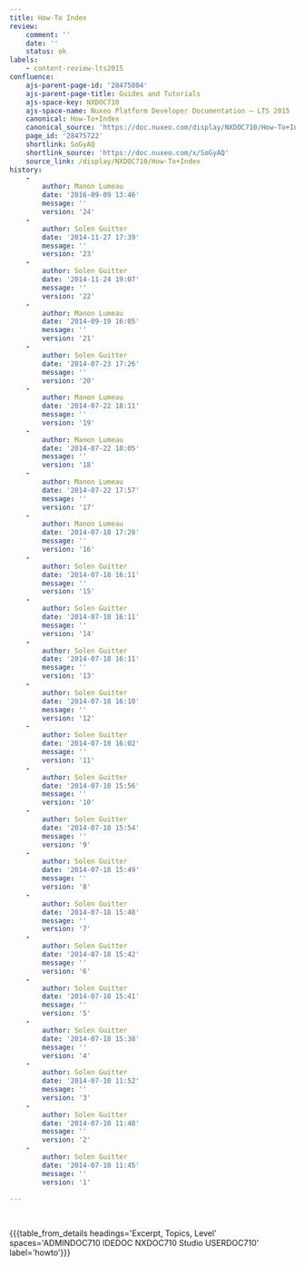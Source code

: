 ```yaml
---
title: How-To Index
review:
    comment: ''
    date: ''
    status: ok
labels:
    - content-review-lts2015
confluence:
    ajs-parent-page-id: '28475804'
    ajs-parent-page-title: Guides and Tutorials
    ajs-space-key: NXDOC710
    ajs-space-name: Nuxeo Platform Developer Documentation — LTS 2015
    canonical: How-To+Index
    canonical_source: 'https://doc.nuxeo.com/display/NXDOC710/How-To+Index'
    page_id: '28475722'
    shortlink: SoGyAQ
    shortlink_source: 'https://doc.nuxeo.com/x/SoGyAQ'
    source_link: /display/NXDOC710/How-To+Index
history:
    - 
        author: Manon Lumeau
        date: '2016-09-09 13:46'
        message: ''
        version: '24'
    - 
        author: Solen Guitter
        date: '2014-11-27 17:39'
        message: ''
        version: '23'
    - 
        author: Solen Guitter
        date: '2014-11-24 19:07'
        message: ''
        version: '22'
    - 
        author: Manon Lumeau
        date: '2014-09-19 16:05'
        message: ''
        version: '21'
    - 
        author: Solen Guitter
        date: '2014-07-23 17:26'
        message: ''
        version: '20'
    - 
        author: Manon Lumeau
        date: '2014-07-22 18:11'
        message: ''
        version: '19'
    - 
        author: Manon Lumeau
        date: '2014-07-22 18:05'
        message: ''
        version: '18'
    - 
        author: Manon Lumeau
        date: '2014-07-22 17:57'
        message: ''
        version: '17'
    - 
        author: Manon Lumeau
        date: '2014-07-18 17:28'
        message: ''
        version: '16'
    - 
        author: Solen Guitter
        date: '2014-07-18 16:11'
        message: ''
        version: '15'
    - 
        author: Solen Guitter
        date: '2014-07-18 16:11'
        message: ''
        version: '14'
    - 
        author: Solen Guitter
        date: '2014-07-18 16:11'
        message: ''
        version: '13'
    - 
        author: Solen Guitter
        date: '2014-07-18 16:10'
        message: ''
        version: '12'
    - 
        author: Solen Guitter
        date: '2014-07-18 16:02'
        message: ''
        version: '11'
    - 
        author: Solen Guitter
        date: '2014-07-18 15:56'
        message: ''
        version: '10'
    - 
        author: Solen Guitter
        date: '2014-07-18 15:54'
        message: ''
        version: '9'
    - 
        author: Solen Guitter
        date: '2014-07-18 15:49'
        message: ''
        version: '8'
    - 
        author: Solen Guitter
        date: '2014-07-18 15:48'
        message: ''
        version: '7'
    - 
        author: Solen Guitter
        date: '2014-07-18 15:42'
        message: ''
        version: '6'
    - 
        author: Solen Guitter
        date: '2014-07-18 15:41'
        message: ''
        version: '5'
    - 
        author: Solen Guitter
        date: '2014-07-18 15:38'
        message: ''
        version: '4'
    - 
        author: Solen Guitter
        date: '2014-07-10 11:52'
        message: ''
        version: '3'
    - 
        author: Solen Guitter
        date: '2014-07-10 11:48'
        message: ''
        version: '2'
    - 
        author: Solen Guitter
        date: '2014-07-10 11:45'
        message: ''
        version: '1'

---
```

&nbsp;

{{{table_from_details headings='Excerpt, Topics, Level' spaces='ADMINDOC710 IDEDOC NXDOC710 Studio USERDOC710' label='howto'}}}
